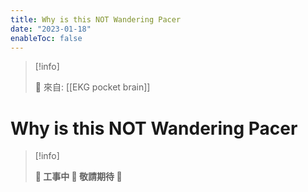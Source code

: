 ```yaml
---
title: Why is this NOT Wandering Pacer
date: "2023-01-18"
enableToc: false
---
```


> [!info]
>
> 🌱 來自: [[EKG pocket brain]]

# Why is this NOT Wandering Pacer

> [!info]
>
> **👷 工事中 🌱 敬請期待 🚧**


